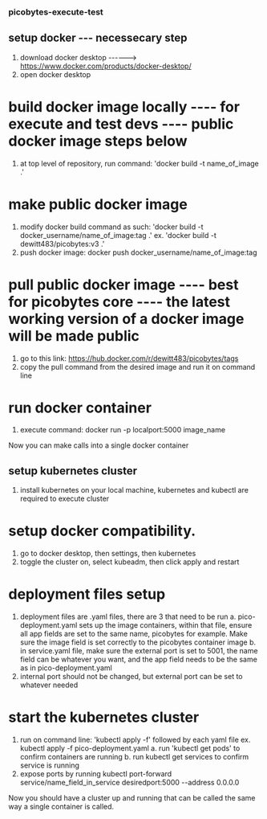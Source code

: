### picobytes-execute-test
## setup docker --- necessecary step
1. download docker desktop ------> https://www.docker.com/products/docker-desktop/
2. open docker desktop

# build docker image locally ---- for execute and test devs ---- public docker image steps below
1. at top level of repository, run command: 'docker build -t name_of_image .'

# make public docker image
1. modify docker build command as such: 'docker build -t docker_username/name_of_image:tag .'
            ex. 'docker build -t dewitt483/picobytes:v3 .'
2. push docker image: docker push docker_username/name_of_image:tag

# pull public docker image ---- best for picobytes core ---- the latest working version of a docker image will be made public
1. go to this link: https://hub.docker.com/r/dewitt483/picobytes/tags
2. copy the pull command from the desired image and run it on command line

# run docker container 
1. execute command: docker run -p localport:5000 image_name 


Now you can make calls into a single docker container

## setup kubernetes cluster

1. install kubernetes on your local machine, kubernetes and kubectl are required to execute cluster

# setup docker compatibility. 
1. go to docker desktop, then settings, then kubernetes
2. toggle the cluster on, select kubeadm, then click apply and restart

# deployment files setup
1. deployment files are .yaml files, there are 3 that need to be run
    a. pico-deployment.yaml sets up the image containers, within that file,     ensure all app fields are set to the same name, picobytes for example. Make sure the image field is set correctly to the picobytes container image
    b. in service.yaml file, make sure the external port is set to 5001, the name field can be whatever you want, and the app field needs to be the same as in pico-deployment.yaml
2. internal port should not be changed, but external port can be set to         whatever needed


# start the kubernetes cluster

1. run on command line: 'kubectl apply -f' followed by each yaml file
        ex. kubectl apply -f pico-deployment.yaml
    a. run 'kubectl get pods' to confirm containers are running
    b. run kubectl get services to confirm service is running
2. expose ports by running 
    kubectl port-forward service/name_field_in_service desiredport:5000 --address 0.0.0.0

Now you should have a cluster up and running that can be called the same way a single container is called. 








